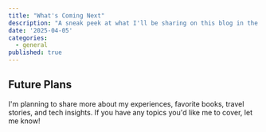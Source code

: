 ```yaml
---
title: "What's Coming Next"
description: "A sneak peek at what I'll be sharing on this blog in the future."
date: '2025-04-05'
categories:
  - general
published: true
---
```


## Future Plans

I'm planning to share more about my experiences, favorite books, travel stories, and tech insights. If you have any topics you'd like me to cover, let me know!
